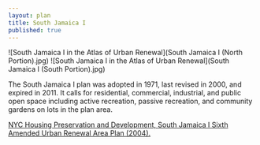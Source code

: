 ```yaml
---
layout: plan
title: South Jamaica I
published: true
---
```


![South Jamaica I in the Atlas of Urban Renewal](South Jamaica I \(North Portion\).jpg)
![South Jamaica I in the Atlas of Urban Renewal](South Jamaica I \(South Portion\).jpg)

The South Jamaica I plan was adopted in 1971, last revised in 2000, and expired in 2011. It calls for residential, commercial, industrial, and public open space including active recreation, passive recreation, and community gardens on lots in the plan area.

[NYC Housing Preservation and Development, South Jamaica I Sixth Amended Urban Renewal Area Plan (2004).](https://www.nyc.gov/assets/hpd/downloads/pdfs/services/south-jamaica-i-sixth-amended-urp.pdf)

